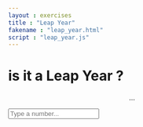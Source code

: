 ```yaml
---
layout : exercises
title : "Leap Year"
fakename : "leap_year.html"
script : "leap_year.js"
---
```

<h1>is it a Leap Year ?</h1>
<p align="center" id="output">...</p>
<input type="text" placeholder="Type a number..."/>
<br/>
<br/>

